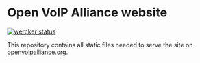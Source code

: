# Open VoIP Alliance website
[![wercker status](https://app.wercker.com/status/2da7f189fdf169215f440438a2e1bbff/s/master "wercker status")](https://app.wercker.com/project/byKey/2da7f189fdf169215f440438a2e1bbff)

This repository contains all static files needed to serve the site on [openvoipalliance.org](https://openvoipalliance.org).